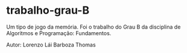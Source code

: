 # trabalho-grau-B
Um tipo de jogo da memória. Foi o trabalho do Grau B da disciplina de Algoritmos e Programação: Fundamentos.

Autor: Lorenzo Lái Barboza Thomas
